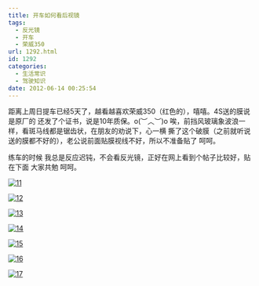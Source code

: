 ```yaml
---
title: 开车如何看后视镜
tags:
  - 反光镜
  - 开车
  - 荣威350
url: 1292.html
id: 1292
categories:
  - 生活常识
  - 驾驶知识
date: 2012-06-14 00:25:54
---
```


距离上周日提车已经5天了，越看越喜欢荣威350（红色的），嘻嘻。4S送的膜说是原厂的 还发了个证书，说是10年质保。o(︶︿︶)o 唉，前挡风玻璃象波浪一样，看斑马线都是锯齿状，在朋友的劝说下，心一横 撕了这个破膜（之前就听说送的膜都不好的），老公说前面贴膜视线不好，所以不准备贴了 呵呵。  
  
练车的时候 我总是反应迟钝，不会看反光镜，正好在网上看到个帖子比较好，贴在下面 大家共勉 呵呵。  
  
[![](https://res.cloudinary.com/lhybaobei/image/upload/v1563853336/112_ougbp1.jpg "11")](https://res.cloudinary.com/lhybaobei/image/upload/v1563853336/112_ougbp1.jpg)  
  
[![](https://res.cloudinary.com/lhybaobei/image/upload/v1563853334/122_l1grbk.jpg "12")](https://res.cloudinary.com/lhybaobei/image/upload/v1563853334/122_l1grbk.jpg)  
  
[![](https://res.cloudinary.com/lhybaobei/image/upload/v1563853332/132_hlmbam.jpg "13")](https://res.cloudinary.com/lhybaobei/image/upload/v1563853332/132_hlmbam.jpg)  
  
[![](https://res.cloudinary.com/lhybaobei/image/upload/v1563853330/142_tsbiub.jpg "14")](https://res.cloudinary.com/lhybaobei/image/upload/v1563853330/142_tsbiub.jpg)  
  
[![](https://res.cloudinary.com/lhybaobei/image/upload/v1563853328/152_t2rdci.jpg "15")](https://res.cloudinary.com/lhybaobei/image/upload/v1563853328/152_t2rdci.jpg)  
  
[![](https://res.cloudinary.com/lhybaobei/image/upload/v1563853327/162_nvjyfs.jpg "16")](https://res.cloudinary.com/lhybaobei/image/upload/v1563853327/162_nvjyfs.jpg)  
  
[![](https://res.cloudinary.com/lhybaobei/image/upload/v1563853325/172_hwx5gn.jpg "17")](https://res.cloudinary.com/lhybaobei/image/upload/v1563853325/172_hwx5gn.jpg)